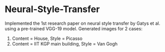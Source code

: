 # Neural-Style-Transfer
Implemented the 1st research paper on neural style transfer by Gatys et al. using a pre-trained VGG-19 model. 
Generated images for 2 cases:
1. Content = House, Style = Picasso
2. Content = IIT KGP main building, Style = Van Gogh
